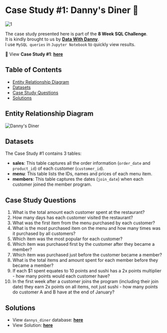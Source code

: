 # Case Study #1: Danny's Diner 🍥 
![1](https://github.com/chanronnie/8WeekSQLChallenge/assets/121308347/3ebb1080-b8d3-4381-850d-4a003cc9476d)

The case study presented here is part of the **8 Week SQL Challenge**.\
It is kindly brought to us by [**Data With Danny**](https://8weeksqlchallenge.com).\
I use `MySQL queries` in `Jupyter Notebook` to quickly view results.

🍥 View **Case Study #1**: [**here**](https://8weeksqlchallenge.com/case-study-1/)


## Table of Contents
* [Entity Relationship Diagram](#entity-relationship-diagram)
* [Datasets](#datasets)
* [Case Study Questions](#case-study-questions)
* [Solutions](#solutions)


## Entity Relationship Diagram
![Danny's Diner](https://github.com/chanronnie/8WeekSQLChallenge/assets/121308347/d71bffd1-6513-456c-9686-d95dbf1eeaaf)

## Datasets
The Case Study #1 contains 3 tables:
- **sales**: This table captures all the order information (`order_date` and `product_id`) of each customer (`customer_id`).
- **menu**: This table lists the IDs, names and prices of each menu item.
- **members**: This table captures the dates (`join_date`) when each customer joined the member program.

## Case Study Questions 
1. What is the total amount each customer spent at the restaurant?
2. How many days has each customer visited the restaurant?
3. What was the first item from the menu purchased by each customer?
4. What is the most purchased item on the menu and how many times was it purchased by all customers?
5. Which item was the most popular for each customer?
6. Which item was purchased first by the customer after they became a member?
7. Which item was purchased just before the customer became a member?
8. What is the total items and amount spent for each member before they became a member?
9. If each $1 spent equates to 10 points and sushi has a 2x points multiplier - how many points would each customer have?
10. In the first week after a customer joins the program (including their join date) they earn 2x points on all items, not just sushi - how many points do customer A and B have at the end of January?


## Solutions
- View `dannys_diner` database: [**here**](CaseStudy1_schema.sql)
- View Solution: [**here**](CaseStudy1_solution.ipynb)

